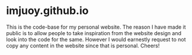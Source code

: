 # imjuoy.github.io
This is the code-base for my personal website. The reason I have made it public is to allow people to take inspiration from the website design and look into the code for the same.
However I would earnestly request to not copy any content in the website since that is personal. 
Cheers!
